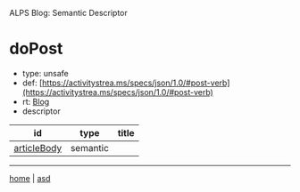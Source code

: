 ALPS Blog: Semantic Descriptor
# doPost
 * type: unsafe
 * def: [https://activitystrea.ms/specs/json/1.0/#post-verb](https://activitystrea.ms/specs/json/1.0/#post-verb)
 * rt: [Blog](semantic.Blog.md)
 * descriptor

| id | type | title |
|---|---|---|
| [articleBody](semantic.articleBody.md) | semantic |  |

---

[home](../index.md) | [asd](../profile.svg)